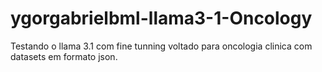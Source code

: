 # ygorgabrielbml-llama3-1-Oncology
Testando o llama 3.1 com fine tunning voltado para oncologia clinica com datasets em formato json.
